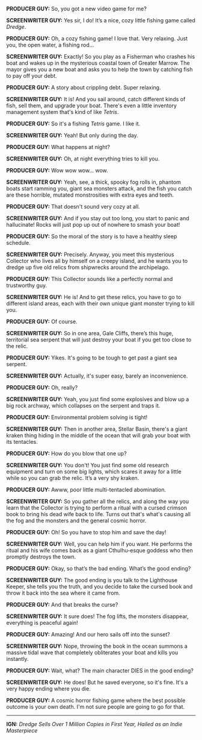 **PRODUCER GUY:** So, you got a new video game for me?

**SCREENWRITER GUY:** Yes sir, I do! It’s a nice, cozy little fishing game called *Dredge*.

**PRODUCER GUY:** Oh, a cozy fishing game! I love that. Very relaxing. Just you, the open water, a fishing rod...

**SCREENWRITER GUY:** Exactly! So you play as a Fisherman who crashes his boat and wakes up in the mysterious coastal town of Greater Marrow. The mayor gives you a new boat and asks you to help the town by catching fish to pay off your debt.

**PRODUCER GUY:** A story about crippling debt. Super relaxing.

**SCREENWRITER GUY:** It is! And you sail around, catch different kinds of fish, sell them, and upgrade your boat. There's even a little inventory management system that's kind of like *Tetris*.

**PRODUCER GUY:** So it's a fishing *Tetris* game. I like it.

**SCREENWRITER GUY:** Yeah! But only during the day.

**PRODUCER GUY:** What happens at night?

**SCREENWRITER GUY:** Oh, at night everything tries to kill you.

**PRODUCER GUY:** Wow wow wow... wow.

**SCREENWRITER GUY:** Yeah, see, a thick, spooky fog rolls in, phantom boats start ramming you, giant sea monsters attack, and the fish you catch are these horrible, mutated monstrosities with extra eyes and teeth.

**PRODUCER GUY:** That doesn't sound very cozy at all.

**SCREENWRITER GUY:** And if you stay out too long, you start to panic and hallucinate! Rocks will just pop up out of nowhere to smash your boat!

**PRODUCER GUY:** So the moral of the story is to have a healthy sleep schedule.

**SCREENWRITER GUY:** Precisely. Anyway, you meet this mysterious Collector who lives all by himself on a creepy island, and he wants you to dredge up five old relics from shipwrecks around the archipelago.

**PRODUCER GUY:** This Collector sounds like a perfectly normal and trustworthy guy.

**SCREENWRITER GUY:** He is! And to get these relics, you have to go to different island areas, each with their own unique giant monster trying to kill you.

**PRODUCER GUY:** Of course.

**SCREENWRITER GUY:** So in one area, Gale Cliffs, there’s this huge, territorial sea serpent that will just destroy your boat if you get too close to the relic.

**PRODUCER GUY:** Yikes. It's going to be tough to get past a giant sea serpent.

**SCREENWRITER GUY:** Actually, it's super easy, barely an inconvenience.

**PRODUCER GUY:** Oh, really?

**SCREENWRITER GUY:** Yeah, you just find some explosives and blow up a big rock archway, which collapses on the serpent and traps it.

**PRODUCER GUY:** Environmental problem solving is tight!

**SCREENWRITER GUY:** Then in another area, Stellar Basin, there's a giant kraken thing hiding in the middle of the ocean that will grab your boat with its tentacles.

**PRODUCER GUY:** How do you blow that one up?

**SCREENWRITER GUY:** You don't! You just find some old research equipment and turn on some big lights, which scares it away for a little while so you can grab the relic. It’s a very shy kraken.

**PRODUCER GUY:** Awww, poor little multi-tentacled abomination.

**SCREENWRITER GUY:** So you gather all the relics, and along the way you learn that the Collector is trying to perform a ritual with a cursed crimson book to bring his dead wife back to life. Turns out that's what's causing all the fog and the monsters and the general cosmic horror.

**PRODUCER GUY:** Oh! So you have to stop him and save the day!

**SCREENWRITER GUY:** Well, you can help him if you want. He performs the ritual and his wife comes back as a giant Cthulhu-esque goddess who then promptly destroys the town.

**PRODUCER GUY:** Okay, so that’s the bad ending. What’s the good ending?

**SCREENWRITER GUY:** The good ending is you talk to the Lighthouse Keeper, she tells you the truth, and you decide to take the cursed book and throw it back into the sea where it came from.

**PRODUCER GUY:** And that breaks the curse?

**SCREENWRITER GUY:** It sure does! The fog lifts, the monsters disappear, everything is peaceful again!

**PRODUCER GUY:** Amazing! And our hero sails off into the sunset?

**SCREENWRITER GUY:** Nope, throwing the book in the ocean summons a massive tidal wave that completely obliterates your boat and kills you instantly.

**PRODUCER GUY:** Wait, what? The main character DIES in the good ending?

**SCREENWRITER GUY:** He does! But he saved everyone, so it's fine. It's a very happy ending where you die.

**PRODUCER GUY:** A cosmic horror fishing game where the best possible outcome is your own death. I'm not sure people are going to go for that.

***

**IGN:** *Dredge Sells Over 1 Million Copies in First Year, Hailed as an Indie Masterpiece*